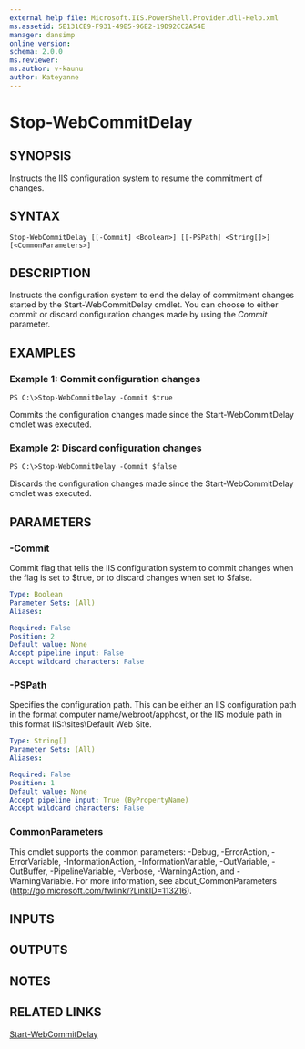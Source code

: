 ```yaml
---
external help file: Microsoft.IIS.PowerShell.Provider.dll-Help.xml
ms.assetid: 5E131CE9-F931-49B5-96E2-19D92CC2A54E
manager: dansimp
online version: 
schema: 2.0.0
ms.reviewer:
ms.author: v-kaunu
author: Kateyanne
---
```


# Stop-WebCommitDelay

## SYNOPSIS
Instructs the IIS configuration system to resume the commitment of changes.

## SYNTAX

```
Stop-WebCommitDelay [[-Commit] <Boolean>] [[-PSPath] <String[]>] [<CommonParameters>]
```

## DESCRIPTION
Instructs the configuration system to end the delay of commitment changes started by the Start-WebCommitDelay cmdlet.
You can choose to either commit or discard configuration changes made by using the *Commit* parameter.

## EXAMPLES

### Example 1: Commit configuration changes
```
PS C:\>Stop-WebCommitDelay -Commit $true
```

Commits the configuration changes made since the Start-WebCommitDelay cmdlet was executed.

### Example 2: Discard configuration changes
```
PS C:\>Stop-WebCommitDelay -Commit $false
```

Discards the configuration changes made since the Start-WebCommitDelay cmdlet was executed.

## PARAMETERS

### -Commit
Commit flag that tells the IIS configuration system to commit changes when the flag is set to $true, or to discard changes when set to $false.

```yaml
Type: Boolean
Parameter Sets: (All)
Aliases: 

Required: False
Position: 2
Default value: None
Accept pipeline input: False
Accept wildcard characters: False
```

### -PSPath
Specifies the configuration path.
This can be either an IIS configuration path in the format computer name/webroot/apphost, or the IIS module path in this format IIS:\sites\Default Web Site.

```yaml
Type: String[]
Parameter Sets: (All)
Aliases: 

Required: False
Position: 1
Default value: None
Accept pipeline input: True (ByPropertyName)
Accept wildcard characters: False
```

### CommonParameters
This cmdlet supports the common parameters: -Debug, -ErrorAction, -ErrorVariable, -InformationAction, -InformationVariable, -OutVariable, -OutBuffer, -PipelineVariable, -Verbose, -WarningAction, and -WarningVariable. For more information, see about_CommonParameters (http://go.microsoft.com/fwlink/?LinkID=113216).

## INPUTS

## OUTPUTS

## NOTES

## RELATED LINKS

[Start-WebCommitDelay](./Start-WebCommitDelay.md)

